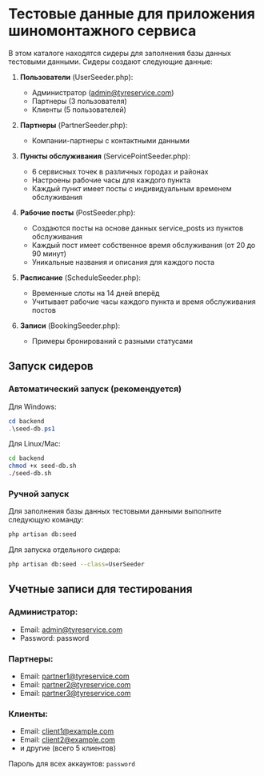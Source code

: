 # Тестовые данные для приложения шиномонтажного сервиса

В этом каталоге находятся сидеры для заполнения базы данных тестовыми данными. Сидеры создают следующие данные:

1. **Пользователи** (UserSeeder.php):
   - Администратор (admin@tyreservice.com)
   - Партнеры (3 пользователя)
   - Клиенты (5 пользователей)

2. **Партнеры** (PartnerSeeder.php):
   - Компании-партнеры с контактными данными

3. **Пункты обслуживания** (ServicePointSeeder.php):
   - 6 сервисных точек в различных городах и районах
   - Настроены рабочие часы для каждого пункта
   - Каждый пункт имеет посты с индивидуальным временем обслуживания

4. **Рабочие посты** (PostSeeder.php):
   - Создаются посты на основе данных service_posts из пунктов обслуживания
   - Каждый пост имеет собственное время обслуживания (от 20 до 90 минут)
   - Уникальные названия и описания для каждого поста

5. **Расписание** (ScheduleSeeder.php):
   - Временные слоты на 14 дней вперёд
   - Учитывает рабочие часы каждого пункта и время обслуживания постов

6. **Записи** (BookingSeeder.php):
   - Примеры бронирований с разными статусами

## Запуск сидеров

### Автоматический запуск (рекомендуется)

Для Windows:
```powershell
cd backend
.\seed-db.ps1
```

Для Linux/Mac:
```bash
cd backend
chmod +x seed-db.sh
./seed-db.sh
```

### Ручной запуск

Для заполнения базы данных тестовыми данными выполните следующую команду:

```bash
php artisan db:seed
```

Для запуска отдельного сидера:

```bash
php artisan db:seed --class=UserSeeder
```

## Учетные записи для тестирования

### Администратор:
- Email: admin@tyreservice.com
- Password: password

### Партнеры:
- Email: partner1@tyreservice.com
- Email: partner2@tyreservice.com
- Email: partner3@tyreservice.com

### Клиенты:
- Email: client1@example.com
- Email: client2@example.com
- и другие (всего 5 клиентов)

Пароль для всех аккаунтов: `password` 